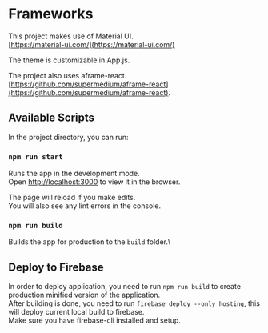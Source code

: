 # Frameworks

This project makes use of Material UI.\
[https://material-ui.com/](https://material-ui.com/)

The theme is customizable in App.js.

The project also uses aframe-react.\
[https://github.com/supermedium/aframe-react](https://github.com/supermedium/aframe-react).


## Available Scripts

In the project directory, you can run:

### `npm run start`

Runs the app in the development mode.\
Open [http://localhost:3000](http://localhost:3000) to view it in the browser.

The page will reload if you make edits.\
You will also see any lint errors in the console.

### `npm run build`

Builds the app for production to the `build` folder.\

## Deploy to Firebase

In order to deploy application, you need to run `npm run build` to create production minified version of the application.\
After building is done, you need to run `firebase deploy --only hosting`, this will deploy current local build to firebase.\
Make sure you have firebase-cli installed and setup.
